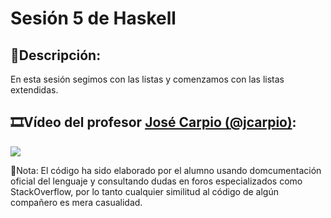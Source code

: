 # Sesión 5 de Haskell

## :memo:Descripción: 
En esta sesión segimos con las listas y comenzamos con las listas extendidas.

## :film_strip:Vídeo del profesor [José Carpio (@jcarpio)](https://github.com/jcarpio):

[![](http://img.youtube.com/vi/Ia688A28GtE/0.jpg)](http://www.youtube.com/watch?v=Ia688A28GtE "Video Sesion 5")


:bookmark_tabs:Nota: El código ha sido elaborado por el alumno usando domcumentación oficial del lenguaje y consultando dudas en foros especializados como StackOverflow, por lo tanto cualquier similitud al código de algún compañero es mera casualidad.

